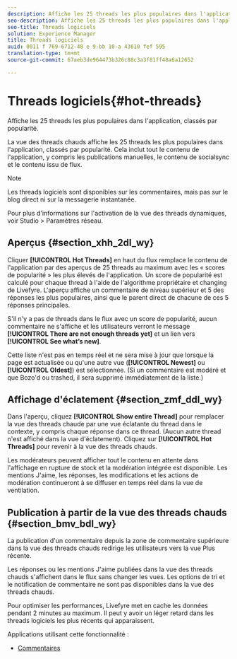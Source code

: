 ```yaml
---
description: Affiche les 25 threads les plus populaires dans l'application, classés par popularité.
seo-description: Affiche les 25 threads les plus populaires dans l'application, classés par popularité.
seo-title: Threads logiciels
solution: Experience Manager
title: Threads logiciels
uuid: 0011 f 769-6712-48 e 9-bb 10-a 43610 fef 595
translation-type: tm+mt
source-git-commit: 67aeb3de964473b326c88c3a3f81ff48a6a12652

---
```



# Threads logiciels{#hot-threads}

Affiche les 25 threads les plus populaires dans l&#39;application, classés par popularité.

La vue des threads chauds affiche les 25 threads les plus populaires dans l&#39;application, classés par popularité. Cela inclut tout le contenu de l&#39;application, y compris les publications manuelles, le contenu de socialsync et le contenu issu de flux.

>[!NOTE]
>
>Les threads logiciels sont disponibles sur les commentaires, mais pas sur le blog direct ni sur la messagerie instantanée.

Pour plus d&#39;informations sur l&#39;activation de la vue des threads dynamiques, voir Studio &gt; Paramètres réseau.

## Aperçus {#section_xhh_2dl_wy}

Cliquer **[!UICONTROL Hot Threads]** en haut du flux remplace le contenu de l&#39;application par des aperçus de 25 threads au maximum avec les « scores de popularité » les plus élevés de l&#39;application. Un score de popularité est calculé pour chaque thread à l&#39;aide de l&#39;algorithme propriétaire et changing de Livefyre. L&#39;aperçu affiche un commentaire de niveau supérieur et 5 des réponses les plus populaires, ainsi que le parent direct de chacune de ces 5 réponses principales.

S&#39;il n&#39;y a pas de threads dans le flux avec un score de popularité, aucun commentaire ne s&#39;affiche et les utilisateurs verront le message **[!UICONTROL There are not enough threads yet]** et un lien vers **[!UICONTROL See what’s new]**.

Cette liste n&#39;est pas en temps réel et ne sera mise à jour que lorsque la page est actualisée ou qu&#39;une autre vue (**[!UICONTROL Newest]** ou **[!UICONTROL Oldest]**) est sélectionnée. (Si un commentaire est modéré et que Bozo&#39;d ou trashed, il sera supprimé immédiatement de la liste.)

## Affichage d&#39;éclatement {#section_zmf_ddl_wy}

Dans l&#39;aperçu, cliquez **[!UICONTROL Show entire Thread]** pour remplacer la vue des threads chaude par une vue éclatante du thread dans le contexte, y compris chaque réponse dans ce thread. (Aucun autre thread n&#39;est affiché dans la vue d&#39;éclatement). Cliquez sur **[!UICONTROL Hot Threads]** pour revenir à la vue des threads chauds.

Les modérateurs peuvent afficher tout le contenu en attente dans l&#39;affichage en rupture de stock et la modération intégrée est disponible. Les mentions J&#39;aime, les réponses, les modifications et les actions de modération continueront à se diffuser en temps réel dans la vue de ventilation.

## Publication à partir de la vue des threads chauds {#section_bmv_bdl_wy}

La publication d&#39;un commentaire depuis la zone de commentaire supérieure dans la vue des threads chauds redirige les utilisateurs vers la vue Plus récente.

Les réponses ou les mentions J&#39;aime publiées dans la vue des threads chauds s&#39;affichent dans le flux sans changer les vues. Les options de tri et le notification de commentaire ne sont pas disponibles dans la vue des threads chauds.

Pour optimiser les performances, Livefyre met en cache les données pendant 2 minutes au maximum. Il peut y avoir un léger retard dans les threads logiciels les plus récents qui apparaissent.



Applications utilisant cette fonctionnalité :

* [Commentaires](/help/using/c-about-apps/c-comments/c-comments.md)

